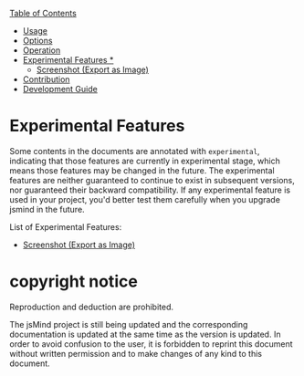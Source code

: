 [Table of Contents](index.md)

* [Usage](1.usage.md)
* [Options](2.options.md)
* [Operation](3.operation.md)
* [Experimental Features *](experimental-features.md)
  * [Screenshot (Export as Image)](plugin-screenshot.md)
* [Contribution](4.contribution.md)
* [Development Guide](5.development.md)

Experimental Features
===

Some contents in the documents are annotated with `experimental`, indicating that those features are currently in experimental stage, which means those features may be changed in the future. The experimental features are neither guaranteed to continue to exist in subsequent versions, nor guaranteed their backward compatibility. If any experimental feature is used in your project, you'd better test them carefully when you upgrade jsmind in the future.


List of Experimental Features:

- [Screenshot (Export as Image)](plugin-screenshot.md)


copyright notice
===

Reproduction and deduction are prohibited.

The jsMind project is still being updated and the corresponding documentation is updated at the same time as the version is updated. In order to avoid confusion to the user, it is forbidden to reprint this document without written permission and to make changes of any kind to this document.
